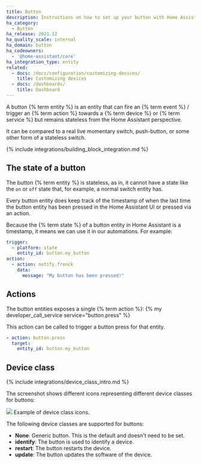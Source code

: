 ```yaml
---
title: Button
description: Instructions on how to set up your button with Home Assistant.
ha_category:
  - Button
ha_release: 2021.12
ha_quality_scale: internal
ha_domain: button
ha_codeowners:
  - '@home-assistant/core'
ha_integration_type: entity
related:
  - docs: /docs/configuration/customizing-devices/
    title: Customizing devices
  - docs: /dashboards/
    title: Dashboard
---
```


A button {% term entity %} is an entity that can fire an {% term event %} / trigger an {% term action %} towards
a {% term device %} or {% term service %} but remains stateless from the Home Assistant perspective.

It can be compared to a real live momentary switch, push-button, or some other
form of a stateless switch.

{% include integrations/building_block_integration.md %}

## The state of a button

The button {% term entity %} is stateless, as in, it cannot have a state like the `on` or
`off` state that, for example, a normal switch entity has.

Every button entity does keep track of the timestamp of when the last time
the button entity has been pressed in the Home Assistant UI or pressed via
an action.

Because the {% term state %} of a button entity in Home Assistant is a timestamp, it
means we can use it in our automations. For example:

```yaml
trigger:
  - platform: state
    entity_id: button.my_button
action:
  - action: notify.frenck
    data:
      message: "My button has been pressed!"
```

## Actions

The button entities exposes a single {% term action %}: {% my developer_call_service service="button.press" %}

This action can be called to trigger a button press for that entity.

```yaml
- action: button.press
  target:
    entity_id: button.my_button
```

## Device class

{% include integrations/device_class_intro.md %}

The screenshot shows different icons representing different device classes for buttons:

<p class='img'>
<img src='/images/screenshots/button_classes_icons.png' />
Example of device class icons.
</p>

The following device classes are supported for buttons:

- **None**: Generic button. This is the default and doesn't need to be set.
- **identify**: The button is used to identify a device.
- **restart**: The button restarts the device.
- **update**: The button updates the software of the device.
